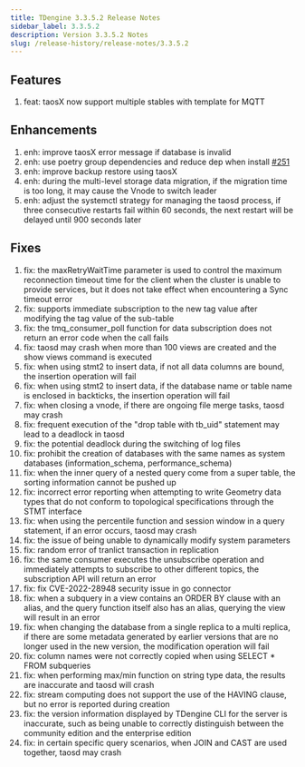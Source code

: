 ```yaml
---
title: TDengine 3.3.5.2 Release Notes
sidebar_label: 3.3.5.2
description: Version 3.3.5.2 Notes
slug: /release-history/release-notes/3.3.5.2
---
```


## Features

  1. feat: taosX now support multiple stables with template for MQTT

## Enhancements

  1. enh: improve taosX error message if database is invalid
  2. enh: use poetry group dependencies and reduce dep when install [#251](https://github.com/taosdata/taos-connector-python/issues/251)
  3. enh: improve backup restore using taosX
  4. enh: during the multi-level storage data migration, if the migration time is too long, it may cause the Vnode to switch leader
  5. enh: adjust the systemctl strategy for managing the taosd process, if three consecutive restarts fail within 60 seconds, the next restart will be delayed until 900 seconds later

## Fixes

  1. fix: the maxRetryWaitTime parameter is used to control the maximum reconnection timeout time for the client when the cluster is unable to provide services, but it does not take effect when encountering a Sync timeout error
  2. fix: supports immediate subscription to the new tag value after modifying the tag value of the sub-table
  3. fix: the tmq_consumer_poll function for data subscription does not return an error code when the call fails
  4. fix: taosd may crash when more than 100 views are created and the show views command is executed
  5. fix: when using stmt2 to insert data, if not all data columns are bound, the insertion operation will fail
  6. fix: when using stmt2 to insert data, if the database name or table name is enclosed in backticks, the insertion operation will fail
  7. fix: when closing a vnode, if there are ongoing file merge tasks, taosd may crash
  8. fix: frequent execution of the "drop table with tb_uid" statement may lead to a deadlock in taosd
  9. fix: the potential deadlock during the switching of log files
 10. fix: prohibit the creation of databases with the same names as system databases (information_schema, performance_schema)
 11. fix: when the inner query of a nested query come from a super table, the sorting information cannot be pushed up
 12. fix: incorrect error reporting when attempting to write Geometry data types that do not conform to topological specifications through the STMT interface
 13. fix: when using the percentile function and session window in a query statement, if an error occurs, taosd may crash
 14. fix: the issue of being unable to dynamically modify system parameters
 15. fix: random error of tranlict transaction in replication
 16. fix: the same consumer executes the unsubscribe operation and immediately attempts to subscribe to other different topics, the subscription API will return an error
 17. fix: fix CVE-2022-28948 security issue in go connector
 18. fix: when a subquery in a view contains an ORDER BY clause with an alias, and the query function itself also has an alias, querying the view will result in an error
 19. fix: when changing the database from a single replica to a multi replica, if there are some metadata generated by earlier versions that are no longer used in the new version, the modification operation will fail
 20. fix: column names were not correctly copied when using SELECT * FROM subqueries
 21. fix: when performing max/min function on string type data, the results are inaccurate and taosd will crash
 22. fix: stream computing does not support the use of the HAVING clause, but no error is reported during creation
 23. fix: the version information displayed by TDengine CLI for the server is inaccurate, such as being unable to correctly distinguish between the community edition and the enterprise edition
 24. fix: in certain specific query scenarios, when JOIN and CAST are used together, taosd may crash
